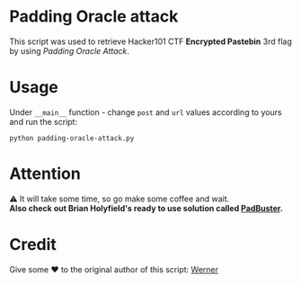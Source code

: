 # Padding Oracle attack
This script was used to retrieve Hacker101 CTF **Encrypted Pastebin** 3rd flag by using *Padding Oracle Attack*.

# Usage
Under `__main__` function - change `post` and `url` values according to yours and run the script:
```
python padding-oracle-attack.py
```

# Attention
⚠ It will take some time, so go make some coffee and wait.<br>
**Also check out Brian Holyfield's ready to use solution called [PadBuster](https://github.com/AonCyberLabs/PadBuster).**

# Credit
Give some ❤ to the original author of this script: [Werner](https://xz.aliyun.com/t/7054)
